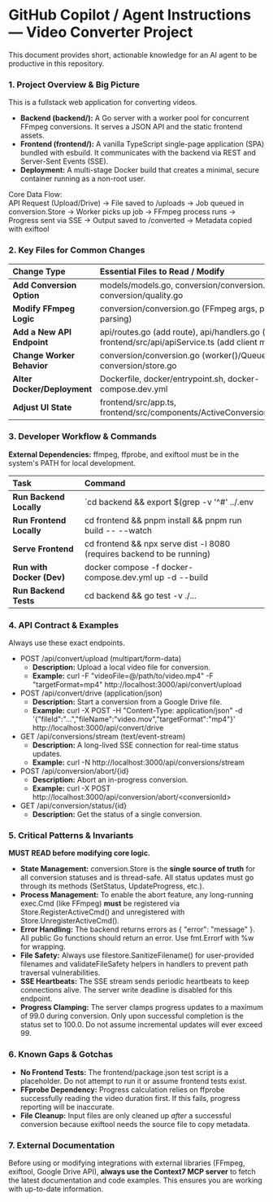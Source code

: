 # **GitHub Copilot / Agent Instructions — Video Converter Project**

This document provides short, actionable knowledge for an AI agent to be productive in this repository.

### **1\. Project Overview & Big Picture**

This is a fullstack web application for converting videos.

* **Backend (backend/):** A Go server with a worker pool for concurrent FFmpeg conversions. It serves a JSON API and the static frontend assets.  
* **Frontend (frontend/):** A vanilla TypeScript single-page application (SPA) bundled with esbuild. It communicates with the backend via REST and Server-Sent Events (SSE).  
* **Deployment:** A multi-stage Docker build that creates a minimal, secure container running as a non-root user.

Core Data Flow:  
API Request (Upload/Drive) → File saved to /uploads → Job queued in conversion.Store → Worker picks up job → FFmpeg process runs → Progress sent via SSE → Output saved to /converted → Metadata copied with exiftool

### **2\. Key Files for Common Changes**

| Change Type | Essential Files to Read / Modify |
| :---- | :---- |
| **Add Conversion Option** | models/models.go, conversion/conversion.go, conversion/quality.go |
| **Modify FFmpeg Logic** | conversion/conversion.go (FFmpeg args, progress parsing) |
| **Add a New API Endpoint** | api/routes.go (add route), api/handlers.go (add handler), frontend/src/api/apiService.ts (add client method) |
| **Change Worker Behavior** | conversion/conversion.go (worker()/QueueJob()), conversion/store.go |
| **Alter Docker/Deployment** | Dockerfile, docker/entrypoint.sh, docker-compose.dev.yml |
| **Adjust UI State** | frontend/src/app.ts, frontend/src/components/ActiveConversionsComponent.ts |

### **3\. Developer Workflow & Commands**

**External Dependencies:** ffmpeg, ffprobe, and exiftool must be in the system's PATH for local development.

| Task | Command |
| :---- | :---- |
| **Run Backend Locally** | \`cd backend && export $(grep \-v '^\#' ../.env |
| **Run Frontend Locally** | cd frontend && pnpm install && pnpm run build \-- \--watch |
| **Serve Frontend** | cd frontend && npx serve dist \-l 8080 (requires backend to be running) |
| **Run with Docker (Dev)** | docker compose \-f docker-compose.dev.yml up \-d \--build |
| **Run Backend Tests** | cd backend && go test \-v ./... |

### **4\. API Contract & Examples**

Always use these exact endpoints.

* POST /api/convert/upload (multipart/form-data)  
  * **Description:** Upload a local video file for conversion.  
  * **Example:** curl \-F "videoFile=@/path/to/video.mp4" \-F "targetFormat=mp4" http://localhost:3000/api/convert/upload  
* POST /api/convert/drive (application/json)  
  * **Description:** Start a conversion from a Google Drive file.  
  * **Example:** curl \-X POST \-H "Content-Type: application/json" \-d '{"fileId":"...","fileName":"video.mov","targetFormat":"mp4"}' http://localhost:3000/api/convert/drive  
* GET /api/conversions/stream (text/event-stream)  
  * **Description:** A long-lived SSE connection for real-time status updates.  
  * **Example:** curl \-N http://localhost:3000/api/conversions/stream  
* POST /api/conversion/abort/{id}  
  * **Description:** Abort an in-progress conversion.  
  * **Example:** curl \-X POST http://localhost:3000/api/conversion/abort/\<conversionId\>  
* GET /api/conversion/status/{id}  
  * **Description:** Get the status of a single conversion.

### **5\. Critical Patterns & Invariants**

**MUST READ before modifying core logic.**

* **State Management:** conversion.Store is the **single source of truth** for all conversion statuses and is thread-safe. All status updates must go through its methods (SetStatus, UpdateProgress, etc.).  
* **Process Management:** To enable the abort feature, any long-running exec.Cmd (like FFmpeg) **must** be registered via Store.RegisterActiveCmd() and unregistered with Store.UnregisterActiveCmd().  
* **Error Handling:** The backend returns errors as { "error": "message" }. All public Go functions should return an error. Use fmt.Errorf with %w for wrapping.  
* **File Safety:** Always use filestore.SanitizeFilename() for user-provided filenames and validateFileSafety helpers in handlers to prevent path traversal vulnerabilities.  
* **SSE Heartbeats:** The SSE stream sends periodic heartbeats to keep connections alive. The server write deadline is disabled for this endpoint.  
* **Progress Clamping:** The server clamps progress updates to a maximum of 99.0 during conversion. Only upon successful completion is the status set to 100.0. Do not assume incremental updates will ever exceed 99\.

### **6\. Known Gaps & Gotchas**

* **No Frontend Tests:** The frontend/package.json test script is a placeholder. Do not attempt to run it or assume frontend tests exist.  
* **FFprobe Dependency:** Progress calculation relies on ffprobe successfully reading the video duration first. If this fails, progress reporting will be inaccurate.  
* **File Cleanup:** Input files are only cleaned up *after* a successful conversion because exiftool needs the source file to copy metadata.

### **7\. External Documentation**

Before using or modifying integrations with external libraries (FFmpeg, exiftool, Google Drive API), **always use the Context7 MCP server** to fetch the latest documentation and code examples. This ensures you are working with up-to-date information.